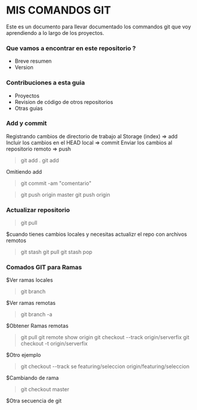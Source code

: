 # MIS COMANDOS GIT #

Este es un documento para llevar documentado los commandos git que voy aprendiendo a lo largo de los proyectos.


### Que vamos a encontrar en este repositorio ? ###

* Breve resumen
* Version

### Contribuciones a esta guia ###

* Proyectos
* Revision de código de otros repositorios
* Otras guias


### Add y commit ### 

Registrando cambios de directorio de trabajo al Storage (index) => add
Incluir los cambios en el HEAD local => commit
Enviar los cambios al repositorio remoto => push

>
> git add .
> git add <nombre de archivo>

Omitiendo add
>
> git commit -am "comentario"

> git push origin master
> git push origin <nombre del branch>


### Actualizar repositorio ##
>git pull

$cuando tienes cambios locales y necesitas actualizr el repo con archivos remotos
>git stash
>git pull
>git stash pop

### Comados GIT para Ramas ###

$Ver ramas locales
>git branch

$Ver ramas remotas
>git branch -a

$Obtener Ramas remotas
>git pull
>git remote show origin
>git checkout --track origin/serverfix
>git checkout -t origin/serverfix

$Otro ejemplo
>git checkout --track se featuring/seleccion origin/featuring/seleccion

$Cambiando de rama
>git checkout master

$Otra secuencia de git



